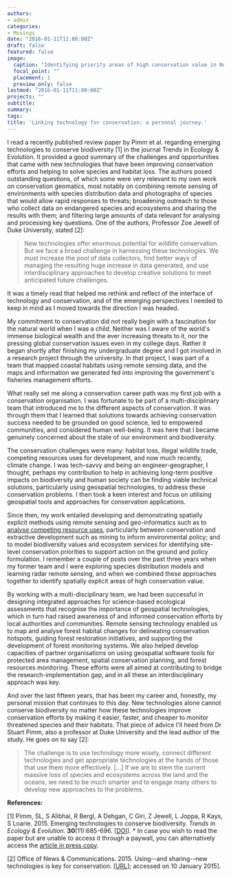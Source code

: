 ```yaml
---
authors:
- admin
categories:
- Musings
date: "2016-01-11T11:00:00Z"
draft: false
featured: false
image:
  caption: "Identifying priority areas of high conservation value in Northern Sierra Madre Natural Park, Philippines (from a [paper](https://www.researchgate.net/publication/283856456_High_Conservation_Value_Areas_as_a_Strategic_Approach_for_Protected_Area_Management_in_the_Philippines) presented at the 36th Asian Conference on Remote Sensing)."
  focal_point: ""
  placement: 1
  preview_only: false
lastmod: "2016-01-11T11:00:00Z"
projects: ""
subtitle:
summary:
tags:
title: 'Linking technology for conservation: a personal journey.'
---
```

I read a recently published review paper by Pimm et al. regarding emerging technologies to conserve biodiversity [1] in the journal Trends in Ecology & Evolution. It provided a good summary of the challenges and opportunities that came with new technologies that have been improving conservation efforts and helping to solve species and habitat loss. The authors posed outstanding questions, of which some were very relevant to my own work on conservation geomatics, most notably on combining remote sensing of environments with species distribution data and photographs of species that would allow rapid responses to threats; broadening outreach to those who collect data on endangered species and ecosystems and sharing the results with them; and filtering large amounts of data relevant for analysing and processing key questions. One of the authors, Professor Zoe Jewell of Duke University, stated [2]:

> New technologies offer enormous potential for wildlife conservation. But we face a broad challenge in harnessing these technologies. We must increase the pool of data collectors, find better ways of managing the resulting huge increase in data generated, and use interdisciplinary approaches to develop creative solutions to meet anticipated future challenges.

It was a timely read that helped me rethink and reflect of the interface of technology and conservation, and of the emerging perspectives I needed to keep in mind as I moved towards the direction I was headed.

My commitment to conservation did not really begin with a fascination for the natural world when I was a child. Neither was I aware of the world's immense biological wealth and the ever increasing threats to it, nor the pressing global conservation issues even in my college days. Rather it began shortly after finishing my undergraduate degree and I got involved in a research project through the university. In that project, I was part of a team that mapped coastal habitats using remote sensing data, and the maps and information we generated fed into improving the government's fisheries management efforts.

What really set me along a conservation career path was my first job with a conservation organisation. I was fortunate to be part of a multi-disciplinary team that introduced me to the different aspects of conservation. It was through them that I learned that solutions towards achieving conservation success needed to be grounded on good science, led to empowered communities, and considered human well-being. It was here that I became genuinely concerned about the state of our environment and biodiversity.

The conservation challenges were many: habitat loss, illegal wildlife trade, competing resources uses for development, and now much recently, climate change. I was tech-savvy and being an engineer-geographer, I thought, perhaps my contribution to help in achieving long-term positive impacts on biodiversity and human society can be finding viable technical solutions, particularly using geospatial technologies, to address these conservation problems. I then took a keen interest and focus on utilising geospatial tools and approaches for conservation applications.

Since then, my work entailed developing and demonstrating spatially explicit methods using remote sensing and geo-informatics such as to [analyse competing resource uses](https://www.researchgate.net/profile/Stuart_Pimm/publication/282593879_Emerging_Technologies_to_Conserve_Biodiversity/links/56164a8608ae37cfe408ae5f.pdf), particularly between conservation and extractive development such as mining to inform environmental policy; and to model biodiversity values and ecosystem services for identifying site-level conservation priorities to support action on the ground and policy formulation. I remember a couple of posts over the past three years when my former team and I were exploring species distribution models and learning radar remote sensing, and when we combined these approaches together to identify spatially explicit areas of high conservation value.

By working with a multi-disciplinary team, we had been successful in designing integrated approaches for science-based ecological assessments that recognise the importance of geospatial technologies, which in turn had raised awareness of and informed conservation efforts by local authorities and communities. Remote sensing technology enabled us to map and analyse forest habitat changes for delineating conservation hotspots, guiding forest restoration initiatives, and supporting the development of forest monitoring systems. We also helped develop capacities of partner organisations on using geospatial software tools for protected area management, spatial conservation planning, and forest resources monitoring. These efforts were all aimed at contributing to bridge the research-implementation gap, and in all these an interdisciplinary approach was key.

And over the last fifteen years, that has been my career and, honestly, my personal mission that continues to this day. New technologies alone cannot conserve biodiversity no matter how these technologies improve conservation efforts by making it easier, faster, and cheaper to monitor threatened species and their habitats. That piece of advice I'll heed from Dr Stuart Pimm, also a professor at Duke University and the lead author of the study. He goes on to say [2]:

> The challenge is to use technology more wisely, connect different technologies and get appropriate technologies at the hands of those that use them more effectively. [...] If we are to stem the current massive loss of species and ecosystems across the land and the oceans, we need to be much smarter and to engage many others to develop new approaches to the problems.

**References:**

[1] Pimm, SL, S Alibhai, R Bergl, A Dehgan, C Giri, Z Jewell, L Joppa, R Kays, S Loarie. 2015. Emerging technologies to conserve biodiversity. *Trends in Ecology & Evolution*. **30**(11):685-696. [[DOI](http://doi.org/10.1016/j.tree.2015.08.008)]. * In case you wish to read the paper but are unable to access it through a paywall, you can alternatively access the [article in press copy](https://www.researchgate.net/profile/Stuart_Pimm/publication/282593879_Emerging_Technologies_to_Conserve_Biodiversity/links/56164a8608ae37cfe408ae5f.pdf).

[2] Office of News & Communications. 2015. Using--and sharing--new technologies is key for conservation. [[URL](https://today.duke.edu/2015/10/pimm-consv-tech-release-sh-kl)]; accessed on 10 January 2015].

